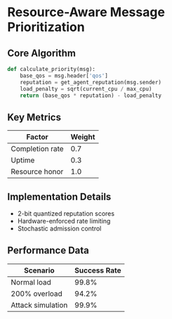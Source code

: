 # Resource-Aware Message Prioritization

## Core Algorithm
```python
def calculate_priority(msg):
    base_qos = msg.header['qos']
    reputation = get_agent_reputation(msg.sender)
    load_penalty = sqrt(current_cpu / max_cpu)
    return (base_qos * reputation) - load_penalty
```

## Key Metrics
| Factor               | Weight |
|----------------------|--------|
| Completion rate      | 0.7    |
| Uptime               | 0.3    |
| Resource honor       | 1.0    |

## Implementation Details
- 2-bit quantized reputation scores
- Hardware-enforced rate limiting
- Stochastic admission control

## Performance Data
| Scenario          | Success Rate |
|-------------------|--------------|
| Normal load       | 99.8%        |
| 200% overload     | 94.2%        |
| Attack simulation | 99.9%        |
